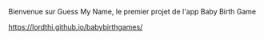 Bienvenue sur Guess My Name, le premier projet de l'app Baby Birth Game


https://lordthi.github.io/babybirthgames/
